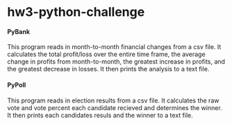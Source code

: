 # hw3-python-challenge

#### PyBank

This program reads in month-to-month financial changes from a csv file. It calculates the total profit/loss over the entire time frame, the average change in profits from month-to-month, the greatest increase in profits, and the greatest decrease in losses. It then prints the analysis to a text file.

#### PyPoll
This program reads in election results from a csv file. It calculates the raw vote and vote percent each candidate recieved and determines the winner. It then prints each candidates resuls and the winner to a text file. 
